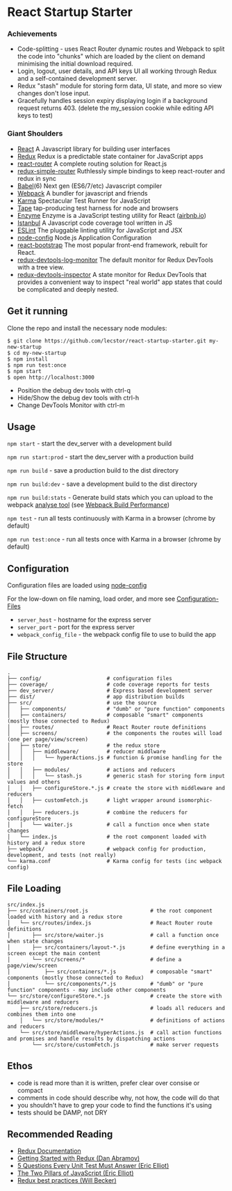 React Startup Starter
=====================

### Achievements

* Code-splitting - uses React Router dynamic routes and Webpack to split the code into "chunks" which are loaded by the client on demand minimising the initial download required.
* Login, logout, user details, and API keys UI all working through Redux and a self-contained development server.
* Redux "stash" module for storing form data, UI state, and more so view changes don't lose input.
* Gracefully handles session expiry displaying login if a background request returns 403. (delete the my_session cookie while editing API keys to test)

### Giant Shoulders

* [React](https://github.com/facebook/react) A Javascript library for building user interfaces
* [Redux](https://github.com/rackt/redux) Redux is a predictable state container for JavaScript apps
* [react-router](https://github.com/rackt/react-router) A complete routing solution for React.js
* [redux-simple-router](https://github.com/jlongster/redux-simple-router) Ruthlessly simple bindings to keep react-router and redux in sync
* [Babel](https://babeljs.io/)(6) Next gen (ES6/7/etc) Javascript compiler
* [Webpack](https://webpack.github.io/) A bundler for javascript and friends
* [Karma](http://karma-runner.github.io/) Spectacular Test Runner for JavaScript
* [Tape](https://github.com/substack/tape) tap-producing test harness for node and browsers
* [Enzyme](https://github.com/airbnb/enzyme) Enzyme is a JavaScript testing utility for React ([airbnb.io](http://airbnb.io))
* [Istanbul](https://github.com/gotwarlost/istanbul) A Javascript code coverage tool written in JS
* [ESLint](http://eslint.org) The pluggable linting utility for JavaScript and JSX
* [node-config](https://github.com/lorenwest/node-config) Node.js Application Configuration
* [react-bootstrap](http://react-bootstrap.github.io/) The most popular front-end framework, rebuilt for React.
* [redux-devtools-log-monitor](https://github.com/gaearon/redux-devtools-log-monitor) The default monitor for Redux DevTools with a tree view.
* [redux-devtools-inspector](https://github.com/alexkuz/redux-devtools-inspector) A state monitor for Redux DevTools that provides a convenient way to inspect "real world" app states that could be complicated and deeply nested.

Get it running
--------------

Clone the repo and install the necessary node modules:

```shell
$ git clone https://github.com/lecstor/react-startup-starter.git my-new-startup
$ cd my-new-startup
$ npm install
$ npm run test:once
$ npm start
$ open http://localhost:3000
```

- Position the debug dev tools with ctrl-q
- Hide/Show the debug dev tools with ctrl-h
- Change DevTools Monitor with ctrl-m


Usage
-----

`npm start` - start the dev_server with a development build

`npm run start:prod` - start the dev_server with a production build

`npm run build` - save a production build to the dist directory

`npm run build:dev` - save a development build to the dist directory

`npm run build:stats` - Generate build stats which you can upload to the webpack [analyse tool](https://webpack.github.io/docs/build-performance.html) (see [Webpack Build Performance](https://webpack.github.io/docs/build-performance.html))

`npm test` - run all tests continuously with Karma in a browser (chrome by default)

`npm run test:once` - run all tests once with Karma in a browser (chrome by default)

Configuration
-------------

Configuration files are loaded using [node-config](https://github.com/lorenwest/node-config)

For the low-down on file naming, load order, and more see [Configuration-Files](https://github.com/lorenwest/node-config/wiki/Configuration-Files)

* `server_host` - hostname for the express server
* `server_port` - port for the express server
* `webpack_config_file` - the webpack config file to use to build the app

File Structure
--------------
```
.
├── config/                     # configuration files
├── coverage/                   # code coverage reports for tests
├── dev_server/                 # Express based development server
├── dist/                       # app distribution builds
├── src/                        # use the source
│   ├── components/             # "dumb" or "pure function" components
│   ├── containers/             # composable "smart" components (mostly those connected to Redux)
│   ├── routes/                 # React Router route definitions
│   ├── screens/                # the components the routes will load (one per page/view/screen)
│   ├── store/                  # the redux store
│   │   ├── middleware/         # reducer middlware
│   │   │   └── hyperActions.js # function & promise handling for the store
│   │   ├── modules/            # actions and reducers
│   │   │   └── stash.js        # generic stash for storing form input values and others
│   │   ├── configureStore.*.js # create the store with middleware and reducers
│   │   ├── customFetch.js      # light wrapper around isomorphic-fetch
│   │   ├── reducers.js         # combine the reducers for configureStore
│   │   └── waiter.js           # call a function once when state changes
│   └── index.js                # the root component loaded with history and a redux store
├── webpack/                    # webpack config for production, development, and tests (not really)
└── karma.conf                  # Karma config for tests (inc webpack config)
```

File Loading
------------
```
src/index.js
├── src/containers/root.js                    # the root component loaded with history and a redux store
│   └── src/routes/index.js                   # React Router route definitions
│       ├── src/store/waiter.js               # call a function once when state changes
│       ├── src/containers/layout-*.js        # define everything in a screen except the main content
│       └── src/screens/*                     # define a page/view/screen
│           ├── src/containers/*.js           # composable "smart" components (mostly those connected to Redux)
│           └── src/components/*.js           # "dumb" or "pure function" components - may include other components
└── src/store/configureStore.*.js             # create the store with middleware and reducers
    ├── src/store/reducers.js                 # loads all reducers and combines them into one
    │   └── src/store/modules/*               # definitions of actions and reducers
    └── src/store/middleware/hyperActions.js  # call action functions and promises and handle results by dispatching actions
        └── src/store/customFetch.js          # make server requests
```

Ethos
-----

- code is read more than it is written, prefer clear over consise or compact
- comments in code should describe why, not how, the code will do that
- you shouldn't have to grep your code to find the functions it's using
- tests should be DAMP, not DRY

Recommended Reading
-------------------

* [Redux Documentation](http://rackt.org/redux/index.html)
* [Getting Started with Redux (Dan Abramov)](https://egghead.io/series/getting-started-with-redux)
* [5 Questions Every Unit Test Must Answer (Eric Elliot)](https://medium.com/javascript-scene/what-every-unit-test-needs-f6cd34d9836d)
* [The Two Pillars of JavaScript (Eric Elliot)](https://medium.com/javascript-scene/the-two-pillars-of-javascript-ee6f3281e7f3)
* [Redux best practices (Will Becker)](https://medium.com/lexical-labs-engineering/redux-best-practices-64d59775802e#.fkc9pmmyz)